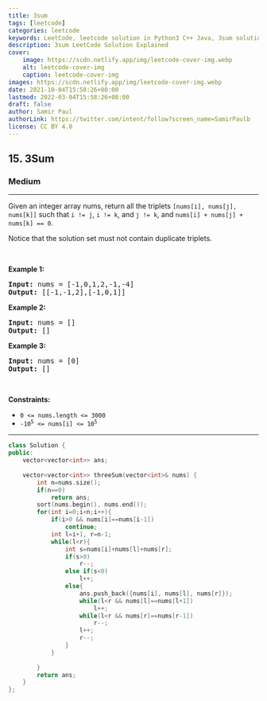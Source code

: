 ```yaml
---
title: 3sum
tags: [leetcode]
categories: leetcode
keywords: LeetCode, leetcode solution in Python3 C++ Java, 3sum solution
description: 3sum LeetCode Solution Explained
cover:
    image: https://scdn.netlify.app/img/leetcode-cover-img.webp
    alt: leetcode-cover-img
    caption: leetcode-cover-img
images: https://scdn.netlify.app/img/leetcode-cover-img.webp
date: 2021-10-04T15:58:26+08:00
lastmod: 2022-03-04T15:58:26+08:00
draft: false
author: Samir Paul
authorLink: https://twitter.com/intent/follow?screen_name=SamirPaulb
license: CC BY 4.0
---
```



<h2>15. 3Sum</h2><h3>Medium</h3><hr><div><p>Given an integer array nums, return all the triplets <code>[nums[i], nums[j], nums[k]]</code> such that <code>i != j</code>, <code>i != k</code>, and <code>j != k</code>, and <code>nums[i] + nums[j] + nums[k] == 0</code>.</p>

<p>Notice that the solution set must not contain duplicate triplets.</p>

<p>&nbsp;</p>
<p><strong>Example 1:</strong></p>
<pre><strong>Input:</strong> nums = [-1,0,1,2,-1,-4]
<strong>Output:</strong> [[-1,-1,2],[-1,0,1]]
</pre><p><strong>Example 2:</strong></p>
<pre><strong>Input:</strong> nums = []
<strong>Output:</strong> []
</pre><p><strong>Example 3:</strong></p>
<pre><strong>Input:</strong> nums = [0]
<strong>Output:</strong> []
</pre>
<p>&nbsp;</p>
<p><strong>Constraints:</strong></p>

<ul>
	<li><code>0 &lt;= nums.length &lt;= 3000</code></li>
	<li><code>-10<sup>5</sup> &lt;= nums[i] &lt;= 10<sup>5</sup></code></li>
</ul>
</div>

---




```cpp
class Solution {
public:
    vector<vector<int>> ans;
    
    vector<vector<int>> threeSum(vector<int>& nums) {
        int n=nums.size();
        if(n==0)
            return ans;
        sort(nums.begin(), nums.end());
        for(int i=0;i<n;i++){
            if(i>0 && nums[i]==nums[i-1])
                continue;
            int l=i+1, r=n-1;
            while(l<r){
                int s=nums[i]+nums[l]+nums[r];
                if(s>0)
                    r--;
                else if(s<0)
                    l++;
                else{
                    ans.push_back({nums[i], nums[l], nums[r]});
                    while(l<r && nums[l]==nums[l+1])
                        l++;
                    while(l<r && nums[r]==nums[r-1])
                        r--;
                    l++;
                    r--;
                }
            }
            
        }
        return ans;
    }
};
```

